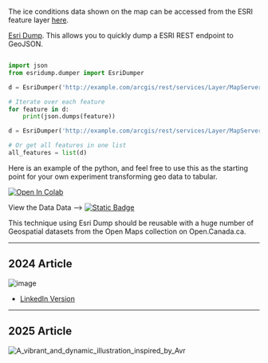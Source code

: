 The ice conditions data shown on the map can be accessed from the ESRI feature layer [here](https://services2.arcgis.com/WLyMuW006nKOfa5Z/ArcGIS/rest/services/RCS_Status_PUBLIC/FeatureServer/0).


[Esri Dump](https://pypi.org/project/esridump/). This allows you to quickly dump a ESRI REST endpoint to GeoJSON. 

```python

import json
from esridump.dumper import EsriDumper

d = EsriDumper('http://example.com/arcgis/rest/services/Layer/MapServer/1')

# Iterate over each feature
for feature in d:
    print(json.dumps(feature))

d = EsriDumper('http://example.com/arcgis/rest/services/Layer/MapServer/2')

# Or get all features in one list
all_features = list(d)

```
Here is an example of the python, and feel free to use this as the starting point for your own experiment transforming geo data to tabular.


<a href="https://colab.research.google.com/gist/PatLittle/413eef25fae1d1a2e1d5be7ee38c79d0/dump-canal-esri.ipynb" target="_parent"><img src="https://colab.research.google.com/assets/colab-badge.svg" alt="Open In Colab"/></a>

View the Data Data --> [![Static Badge](https://img.shields.io/badge/Open%20in%20Flatdata%20Viewer-FF00E8?style=for-the-badge&logo=github&logoColor=black)](https://flatgithub.com/PatLittle/skateway_data)

This technique using Esri Dump should be reusable with a huge number of Geospatial datasets from the Open Maps collection on Open.Canada.ca.

--------
## 2024 Article

![image](https://github.com/user-attachments/assets/0ee1ea3d-0cac-47b3-8e8c-2f10c7fd1c74)

* [LinkedIn Version](https://www.linkedin.com/pulse/opendatadays-geospatial-data-non-geo-users-patrick-little-mba-udclc/)


-----------

## 2025 Article

![A_vibrant_and_dynamic_illustration_inspired_by_Avr](https://github.com/user-attachments/assets/c612a154-81ea-4459-85e1-0c3d032a2a70)


